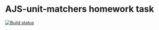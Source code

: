 # AJS-unit-matchers homework task

[![Build status](https://ci.appveyor.com/api/projects/status/tgeb2lv2s4pmqxrf?svg=true)](https://ci.appveyor.com/project/cpb-home/ajs-unit-matchers)